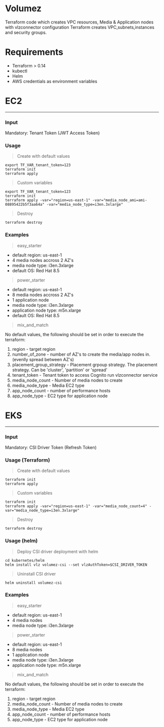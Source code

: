 # Volumez

Terraform code which creates VPC resources, Media & Application nodes with vlzconnector configuration
Terraform creates VPC,subnets,instances and security groups.

# Requirements
* Terraform > 0.14  
* kubectl
* Helm
* AWS credentials as environment variables 

# EC2
---

### Input ###
Mandatory: Tenant Token (JWT Access Token) 

### Usage ###
> Create with default values
```
export TF_VAR_tenant_token=123
terraform init
terraform apply
```

> Custom variables
```
export TF_VAR_tenant_token=123
terraform init
terraform apply -var="region=us-east-1" -var="media_node_ami=ami-08895422b5f3aa64a" -var="media_node_type=i3en.3xlarge"
```

> Destroy
```
terraform destroy
```

### Examples ###  
> easy_starter

* default region: us-east-1  
* 4 media nodes accross 2 AZ's  
* media node type: i3en.3xlarge  
* default OS: Red Hat 8.5  

> power_starter

* default region: us-east-1  
* 8 media nodes accross 2 AZ's  
* 1 application node  
* media node type: i3en.3xlarge  
* application node type: m5n.xlarge  
* default OS: Red Hat 8.5  

> mix_and_match

No default values, the following should be set in order to execute the terraform:
1. region                   - target region
2. number_of_zone           - number of AZ's to create the media/app nodes in. (evenlly spread between AZ's)
3. placement_group_strategy - Placement grpoup strategy. The placement strategy. Can be 'cluster', 'partition' or 'spread'
4. tenant_token             - Tenant token to access Cognito run vlzconnector service
5. media_node_count         - Number of media nodes to create
6. media_node_type          - Media EC2 type
7. app_node_count           - number of performance hosts
8. app_node_type            - EC2 type for application node

# EKS
---

### Input ### 
Mandatory: CSI Driver Token (Refresh Token)  

### Usage (Terraform) ###
> Create with default values
```
terraform init
terraform apply
```

> Custom variables
```
terraform init
terraform apply -var="region=us-east-1" -var="media_node_count=4" -var="media_node_type=i3en.3xlarge"
```

> Destroy
```
terraform destroy
```
### Usage (helm) ###
> Deploy CSI driver deployment with helm
```
cd kubernetes/helm
helm install vlz volumez-csi --set vlzAuthToken=$CSI_DRIVER_TOKEN
```
> Uninstall CSI driver
```
helm uninstall volumez-csi
```

### Examples ### 
> easy_starter
* default region: us-east-1  
* 4 media nodes
* media node type: i3en.3xlarge  

> power_starter
* default region: us-east-1  
* 8 media nodes  
* 1 application node  
* media node type: i3en.3xlarge  
* application node type: m5n.xlarge  

> mix_and_match

No default values, the following should be set in order to execute the terraform:
1. region                   - target region
2. media_node_count         - Number of media nodes to create
3. media_node_type          - Media EC2 type
4. app_node_count           - number of performance hosts
5. app_node_type            - EC2 type for application node